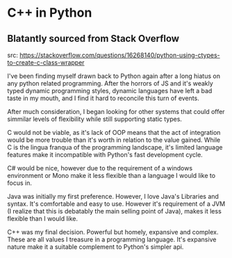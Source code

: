 # C++ in Python
## Blatantly sourced from Stack Overflow
src: https://stackoverflow.com/questions/16268140/python-using-ctypes-to-create-c-class-wrapper

I've been finding myself drawn back to Python again after a long hiatus on any python related programming. After the horrors of JS and it's weakly typed dynamic programming styles, dynamic languages have left a bad taste in my mouth, and I find it hard to reconcile this turn of events.

After much consideration, I began looking for other systems that could offer simmilar levels of flexibility while still supporting static types.

C would not be viable, as it's lack of OOP means that the act of integration would be more trouble than it's worth in relation to the value gained. While C is the lingua franqua of the programming landscape, it's limited language features make it incompatible with Python's fast development cycle.

C# would be nice, however due to the requirement of a windows environment or Mono make it less flexible than a language I would like to focus in.

Java was initially my first preference. However, I love Java's Libraries and syntax. It's comfortable and easy to use. However it's requirement of a JVM (I realize that this is debatably the main selling point of Java), makes it less flexible than I would like.

C++ was my final decision. Powerful but homely, expansive and complex. These are all values I treasure in a programming language. It's expansive nature make it a suitable complement to Python's simpler api.

